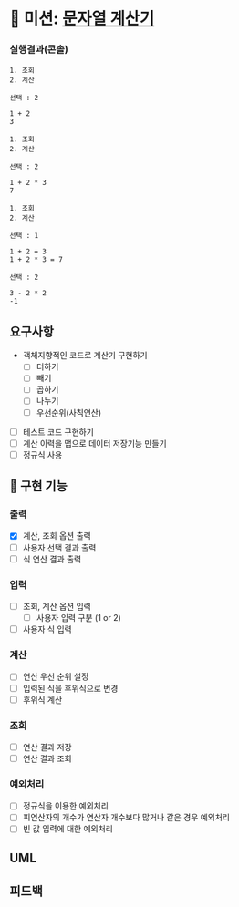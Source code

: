 # 🔢 미션: [문자열 계산기](README_original.md)

### 실행결과(콘솔)
```
1. 조회
2. 계산

선택 : 2

1 + 2
3

1. 조회
2. 계산

선택 : 2

1 + 2 * 3
7

1. 조회
2. 계산

선택 : 1

1 + 2 = 3
1 + 2 * 3 = 7

선택 : 2

3 - 2 * 2
-1
```

## 요구사항 

- 객체지향적인 코드로 계산기 구현하기
    - [ ]  더하기
    - [ ]  빼기
    - [ ]  곱하기
    - [ ]  나누기
    - [ ]  우선순위(사칙연산)
- [ ]  테스트 코드 구현하기
- [ ]  계산 이력을 맵으로 데이터 저장기능 만들기
- [ ] 정규식 사용

## 🔧 구현 기능

### 출력
- [x] 계산, 조회 옵션 출력
- [ ] 사용자 선택 결과 출력
- [ ] 식 연산 결과 출력

### 입력
- [ ] 조회, 계산 옵션 입력
  - [ ] 사용자 입력 구분 (1 or 2)
- [ ] 사용자 식 입력

### 계산
- [ ] 연산 우선 순위 설정
- [ ] 입력된 식을 후위식으로 변경
- [ ] 후위식 계산 

### 조회 
- [ ] 연산 결과 저장
- [ ] 연산 결과 조회 

### 예외처리
- [ ] 정규식을 이용한 예외처리
- [ ] 피연산자의 개수가 연산자 개수보다 많거나 같은 경우 예외처리
- [ ] 빈 값 입력에 대한 예외처리

## UML

## 피드백


